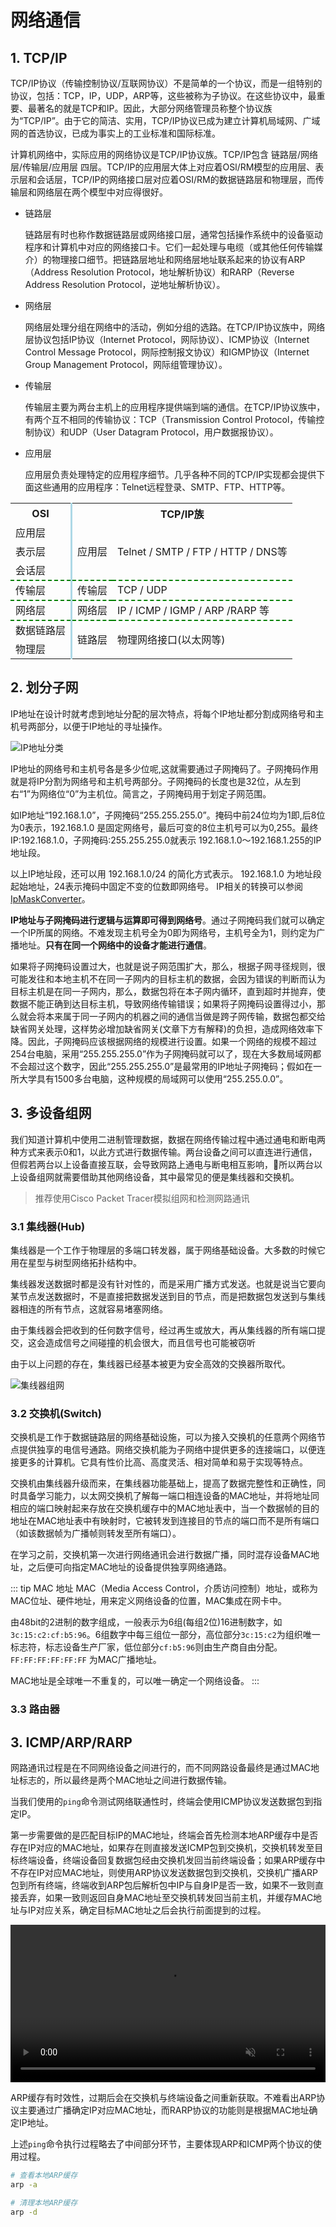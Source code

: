 # 网络通信

## 1. TCP/IP
TCP/IP协议（传输控制协议/互联网协议）不是简单的一个协议，而是一组特别的协议，包括：TCP，IP，UDP，ARP等，这些被称为子协议。在这些协议中，最重要、最著名的就是TCP和IP。因此，大部分网络管理员称整个协议族为“TCP/IP”。由于它的简洁、实用，TCP/IP协议已成为建立计算机局域网、广域网的首选协议，已成为事实上的工业标准和国际标准。

计算机网络中，实际应用的网络协议是TCP/IP协议族。TCP/IP包含 链路层/网络层/传输层/应用层 四层。TCP/IP的应用层大体上对应着OSl/RM模型的应用层、表示层和会话层，TCP/IP的网络接口层对应着OSI/RM的数据链路层和物理层，而传输层和网络层在两个模型中对应得很好。

* 链路层

    链路层有时也称作数据链路层或网络接口层，通常包括操作系统中的设备驱动程序和计算机中对应的网络接口卡。它们一起处理与电缆（或其他任何传输媒介）的物理接口细节。把链路层地址和网络层地址联系起来的协议有ARP（Address Resolution Protocol，地址解析协议）和RARP（Reverse Address Resolution Protocol，逆地址解析协议）。
* 网络层

    网络层处理分组在网络中的活动，例如分组的选路。在TCP/IP协议族中，网络层协议包括IP协议（Internet Protocol，网际协议）、ICMP协议（Internet Control Message Protocol，网际控制报文协议）和IGMP协议（Internet Group Management Protocol，网际组管理协议）。
* 传输层

    传输层主要为两台主机上的应用程序提供端到端的通信。在TCP/IP协议族中，有两个互不相同的传输协议：TCP（Transmission Control Protocol，传输控制协议）和UDP（User Datagram Protocol，用户数据报协议）。
* 应用层

    应用层负责处理特定的应用程序细节。几乎各种不同的TCP/IP实现都会提供下面这些通用的应用程序：Telnet远程登录、SMTP、FTP、HTTP等。


<style>#tcpip tr th:first-child,#tcpip tr td:first-child{border-right:3px solid lightblue;}#tcpip tr:nth-child(5),#tcpip tr:nth-child(6),#tcpip tr:nth-child(7){border-top:2px dashed green;}</style>
<table id='tcpip'>
    <tr><th>OSI</th><th colspan='2'>TCP/IP族</th></tr></thead>
    <tr><td>应用层</td><td rowspan='3'>应用层</td><td rowspan='3'>Telnet / SMTP / FTP / HTTP / DNS等</td></tr>
    <tr><td>表示层</td></tr>
    <tr><td>会话层</td></tr>
    <tr><td>传输层</td><td>传输层</td><td>TCP / UDP</td></tr>
    <tr><td>网络层</td><td>网络层</td><td>IP / ICMP / IGMP / ARP /RARP 等</td></tr>
    <tr><td>数据链路层</td><td rowspan='2'>链路层</td><td rowspan='2'>物理网络接口(以太网等)</td></tr>
    <tr><td>物理层</td></tr>
</table>

## 2. 划分子网
IP地址在设计时就考虑到地址分配的层次特点，将每个IP地址都分割成网络号和主机号两部分，以便于IP地址的寻址操作。

![IP地址分类](../img/senior/ip.jpg)

IP地址的网络号和主机号各是多少位呢,这就需要通过子网掩码了。子网掩码作用就是将IP分割为网络号和主机号两部分。子网掩码的长度也是32位，从左到右“1”为网络位“0”为主机位。简言之，子网掩码用于划定子网范围。

如IP地址“192.168.1.0”，子网掩码“255.255.255.0”。掩码中前24位均为1即,后8位为0表示，192.168.1.0 是固定网络号，最后可变的8位主机号可以为0,255。最终IP:192.168.1.0，子网掩码:255.255.255.0就表示 192.168.1.0～192.168.1.255的IP地址段。

以上IP地址段，还可以用 192.168.1.0/24 的简化方式表示。 192.168.1.0 为地址段起始地址，24表示掩码中固定不变的位数即网络号。
IP相关的转换可以参阅 [IpMaskConverter](https://github.com/colin-chang/IpMaskConverter)。

**IP地址与子网掩码进行逻辑与运算即可得到网络号**。通过子网掩码我们就可以确定一个IP所属的网络。不难发现主机号全为0即为网络号，主机号全为1，则约定为广播地址。**只有在同一个网络中的设备才能进行通信**。

如果将子网掩码设置过大，也就是说子网范围扩大，那么，根据子网寻径规则，很可能发往和本地主机不在同一子网内的目标主机的数据，会因为错误的判断而认为目标主机是在同一子网内，那么，数据包将在本子网内循环，直到超时并抛弃，使数据不能正确到达目标主机，导致网络传输错误；如果将子网掩码设置得过小，那么就会将本来属于同一子网内的机器之间的通信当做是跨子网传输，数据包都交给缺省网关处理，这样势必增加缺省网关(文章下方有解释)的负担，造成网络效率下降。因此，子网掩码应该根据网络的规模进行设置。如果一个网络的规模不超过254台电脑，采用“255.255.255.0”作为子网掩码就可以了，现在大多数局域网都不会超过这个数字，因此“255.255.255.0”是最常用的IP地址子网掩码；假如在一所大学具有1500多台电脑，这种规模的局域网可以使用“255.255.0.0”。


## 3. 多设备组网
我们知道计算机中使用二进制管理数据，数据在网络传输过程中通过通电和断电两种方式来表示0和1，以此方式进行数据传输。两台设备之间可以直连进行通信，但假若两台以上设备直接互联，会导致网路上通电与断电相互影响，所以两台以上设备组网就需要借助其他网络设备，其中最常见的便是集线器和交换机。

> 推荐使用Cisco Packet Tracer模拟组网和检测网路通讯

### 3.1 集线器(Hub)
集线器是一个工作于物理层的多端口转发器，属于网络基础设备。大多数的时候它用在星型与树型网络拓扑结构中。

集线器发送数据时都是没有针对性的，而是采用广播方式发送。也就是说当它要向某节点发送数据时，不是直接把数据发送到目的节点，而是把数据包发送到与集线器相连的所有节点，这就容易堵塞网络。

由于集线器会把收到的任何数字信号，经过再生或放大，再从集线器的所有端口提交，这会造成信号之间碰撞的机会很大，而且信号也可能被窃听

由于以上问题的存在，集线器已经基本被更为安全高效的交换器所取代。

![集线器组网](../img/senior/hub.jpg)

### 3.2 交换机(Switch)

交换机是工作于数据链路层的网络基础设施，可以为接入交换机的任意两个网络节点提供独享的电信号通路。网络交换机能为子网络中提供更多的连接端口，以便连接更多的计算机。它具有性价比高、高度灵活、相对简单和易于实现等特点。

交换机由集线器升级而来，在集线器功能基础上，提高了数据完整性和正确性，同时具备学习能力，以太网交换机了解每一端口相连设备的MAC地址，并将地址同相应的端口映射起来存放在交换机缓存中的MAC地址表中，当一个数据帧的目的地址在MAC地址表中有映射时，它被转发到连接目的节点的端口而不是所有端口（如该数据帧为广播帧则转发至所有端口）。

在学习之前，交换机第一次进行网络通讯会进行数据广播，同时混存设备MAC地址，之后便可向指定MAC地址的设备提供独享网络通路。

::: tip MAC 地址
MAC（Media Access Control，介质访问控制）地址，或称为MAC位址、硬件地址，用来定义网络设备的位置，MAC集成在网卡中。

由48bit的2进制的数字组成，一般表示为6组(每组2位)16进制数字，如`3c:15:c2:cf:b5:96`。6组数字中每三组位一部分，高位部分`3c:15:c2`为组织唯一标志符，标志设备生产厂家，低位部分`cf:b5:96`则由生产商自由分配。`FF:FF:FF:FF:FF:FF` 为MAC广播地址。

MAC地址是全球唯一不重复的，可以唯一确定一个网络设备。
:::

###  3.3 路由器


## 3. ICMP/ARP/RARP
网路通讯过程是在不同网络设备之间进行的，而不同网路设备最终是通过MAC地址标志的，所以最终是两个MAC地址之间进行数据传输。

当我们使用的`ping`命令测试网络联通性时，终端会使用ICMP协议发送数据包到指定IP。

第一步需要做的是匹配目标IP的MAC地址，终端会首先检测本地ARP缓存中是否存在IP对应的MAC地址，如果存在则直接发送ICMP包到交换机，交换机转发至目标终端设备，终端设备回复数据包经由交换机发回当前终端设备；如果ARP缓存中不存在IP对应MAC地址，则使用ARP协议发送数据包到交换机，交换机广播ARP包到所有终端，终端收到ARP包后解析包中IP与自身IP是否一致，如果不一致则直接丢弃，如果一致则返回自身MAC地址至交换机转发回当前主机，并缓存MAC地址与IP对应关系，确定目标MAC地址之后会执行前面提到的过程。

<video src='../video/arp.mp4' width='100%' autoplay controls muted></video>

ARP缓存有时效性，过期后会在交换机与终端设备之间重新获取。不难看出ARP协议主要通过广播确定IP对应MAC地址，而RARP协议的功能则是根据MAC地址确定IP地址。

上述`ping`命令执行过程略去了中间部分环节，主要体现ARP和ICMP两个协议的使用过程。

```sh
# 查看本地ARP缓存
arp -a

# 清理本地ARP缓存
arp -d
```